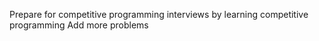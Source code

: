 Prepare for competitive programming interviews by learning competitive programming
Add more problems
